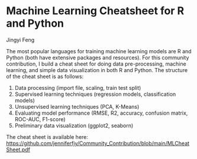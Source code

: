 # Machine Learning Cheatsheet for R and Python

Jingyi Feng

The most popular languages for training machine learning models are R and Python (both have extensive packages and resources). For this community contribution, I build a cheat sheet for doing data pre-processing, machine learning, and simple data visualization in both R and Python. The structure of the cheat sheet is as follows:

1. Data processing (import file, scaling, train test split)
2. Supervised learning techniques (regression models, classification models)
3. Unsupervised learning techniques (PCA, K-Means)
4. Evaluating model performance (RMSE, R2, accuracy, confusion matrix, ROC-AUC, F1-score)
5. Preliminary data visualization (ggplot2, seaborn)

The cheat sheet is available here: <https://github.com/jenniferfjy/Community_Contribution/blob/main/MLCheatSheet.pdf>
